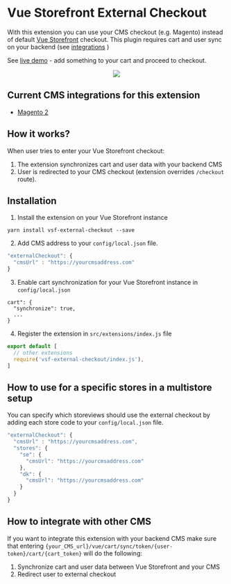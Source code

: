 # Vue Storefront External Checkout

With this extension you can use your CMS checkout (e.g. Magento) instead of default [Vue Storefront](https://github.com/DivanteLtd/vue-storefront) checkout.
This plugin requires cart and user sync on your backend (see [integrations](https://github.com/filrak/vsf-external-checkout#current-cms-integrations-for-this-extension) )

See [live demo](https://demo-magento-checkout.vuestorefront.io/) - add something to your cart and proceed to checkout.
<center>
<img src="./diagram.png">
</center>

## Current CMS integrations for this extension

* [Magento 2](https://github.com/DivanteLtd/magento2-external-checkout)


## How it works?

When user tries to enter your Vue Storefront checkout:
1. The extension synchronizes cart and user data with your backend CMS
2. User is redirected to your CMS checkout (extension overrides `/checkout` route).

## Installation

1. Install the extension on your Vue Storefront instance
````
yarn install vsf-external-checkout --save
````
2. Add CMS address to your `config/local.json` file.
````js
"externalCheckout": {
  "cmsUrl" : "https://yourcmsaddress.com"
}
````
3. Enable cart synchronization for your Vue Storefront instance in `config/local.json`
````
cart": {
  "synchronize": true,
  ...
}
````
4. Register the extension in `src/extensions/index.js` file
````js
export default [
  // other extensions
  require('vsf-external-checkout/index.js'),
]
````

## How to use for a specific stores in a multistore setup

You can specify which storeviews should use the external checkout by adding each store code to your `config/local.json` file.
````js
"externalCheckout": {
  "cmsUrl" : "https://yourcmsaddress.com",
  "stores": {
    "se": {
      "cmsUrl": "https://yourcmsaddress.com"
    },
    "dk": {
      "cmsUrl": "https://yourcmsaddress.com"
    }
  }
}
````

## How to integrate with other CMS

If you want to integrate this extension with your backend CMS make sure that entering `{your_CMS_url}/vue/cart/sync/token/{user-token}/cart/{cart_token}` will do the following:
1. Synchronize cart and user data between Vue Storefront and your CMS
2. Redirect user to external checkout
